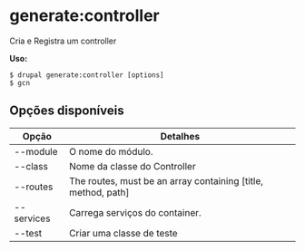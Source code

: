 # generate:controller
Cria e Registra um controller

**Uso:**
```
$ drupal generate:controller [options]
$ gcn  
```

## Opções disponíveis
Opção | Detalhes
-------|-------------
--module | O nome do módulo.
--class | Nome da classe do Controller
--routes | The routes, must be an array containing [title, method, path]
--services | Carrega serviços do container.
--test | Criar uma classe de teste
